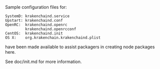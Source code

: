 Sample configuration files for:
```
SystemD: krakenchaind.service
Upstart: krakenchaind.conf
OpenRC:  krakenchaind.openrc
         krakenchaind.openrcconf
CentOS:  krakenchaind.init
OS X:    org.krakenchain.krakenchaind.plist
```
have been made available to assist packagers in creating node packages here.

See doc/init.md for more information.
